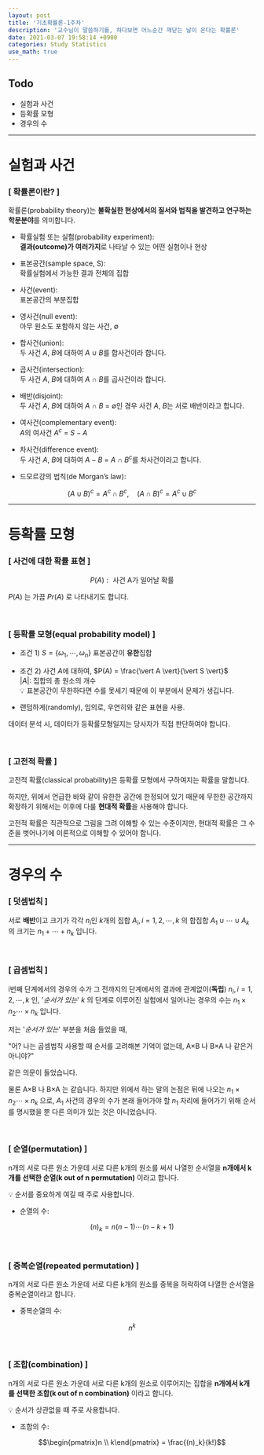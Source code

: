 ```yaml
---
layout: post
title: '기초확률론-1주차'
description: '교수님이 말씀하기를, 하다보면 어느순간 깨닫는 날이 온다는 확률론'
date: 2021-03-07 19:58:14 +0900
categories: Study Statistics
use_math: true
---
```


## Todo
- 실험과 사건
- 등확률 모형
- 경우의 수

---

# 실험과 사건
### [ 확률론이란? ]
확률론(probability theory)는 **불확실한 현상에서의 질서와 법칙을 발견하고 연구하는 학문분야**를 의미합니다.

- 확률실험 또는 실험(probability experiment): <br>**결과(outcome)가 여러가지**로 나타날 수 있는 어떤 실험이나 현상

- 표본공간(sample space, S): <br>확률실험에서 가능한 결과 전체의 집합

- 사건(event): <br>표본공간의 부분집합

- 영사건(null event): <br>아무 원소도 포함하지 않는 사건, ∅

- 합사건(union): <br>두 사건 $A$, $B$에 대하여 $A$ $\cup$ $B$를 합사건이라 합니다.

- 곱사건(intersection): <br>두 사건 $A$, $B$에 대하여 $A$ ∩ $B$를 곱사건이라 합니다.

- 배반(disjoint): <br>두 사건 $A$, $B$에 대하여 $A$ ∩ $B$ = ∅인 경우 사건 $A$, $B$는 서로 배반이라고 합니다.

- 여사건(complementary event): <br>$A$의 여사건 $A^c$ = $S − A$

- 차사건(difference event): <br>두 사건 $A$, $B$에 대하여 $A − B$ = $A$ ∩ $B^c$를 차사건이라고 합니다.

- 드모르강의 법칙(de Morgan’s law):

$$(A ∪ B)^c = A^c ∩ B^c, \quad (A ∩ B)^c = A^c ∪ B^c$$

---

# 등확률 모형
### [ 사건에 대한 확률 표현 ]

$$P(A): \text{ 사건 A가 일어날 확률}$$

$P(A)$ 는 가끔 $Pr(A)$ 로 나타내기도 합니다.

<br>

### [ 등확률 모형(equal probability model) ]

- 조건 1) $S = \{\omega_1, \cdots, \omega_n\}$ 표본공간이 **유한**집합

- 조건 2) 사건 $A$에 대하여, $P(A) = \frac{\vert A \vert}{\vert S \vert}$ <br>$\vert A \vert$: 집합의 총 원소의 개수 <br>💡 표본공간이 무한하다면 수를 못세기 때문에 이 부분에서 문제가 생깁니다.

- 랜덤하게(randomly), 임의로, 우연히와 같은 표현을 사용.

데이터 분석 시, 데이터가 등확률모형일지는 당사자가 직접 판단하여야 합니다.

<br>

### [ 고전적 확률 ]

고전적 확률(classical probability)은 등확률 모형에서 구하여지는 확률을 말합니다. 

하지만, 위에서 언급한 바와 같이 유한한 공간에 한정되어 있기 때문에 무한한 공간까지 확장하기 위해서는 이후에 다룰 **현대적 확률**을 사용해야 합니다.

고전적 확률은 직관적으로 그림을 그려 이해할 수 있는 수준이지만, 현대적 확률은 그 수준을 벗어나기에 이론적으로 이해할 수 있어야 합니다.

---

# 경우의 수

### [ 덧셈법칙 ]
서로 **배반**이고 크기가 각각 $n_i$인 $k$개의 집합 $A_i, i = 1,2,\cdots ,k$ 의 합집합 $A_1\cup\cdots\cup A_k$ 의 크기는 $n_1 + \cdots + n_k$ 입니다.

<br>

### [ 곱셈법칙 ]
i번째 단계에서의 경우의 수가 그 전까지의 단계에서의 결과에 관계없이(**독립**) $n_i, i = 1,2,\cdots ,k$ 인, '*순서가 있는*' $k$ 의 단계로 이루어진 실험에서 일어나는 경우의 수는 $n_1 \times n_2 \cdots \times n_k$ 입니다.

저는 '*순서가 있는*' 부분을 처음 들었을 때, 

"어? 나는 곱셈법칙 사용할 때 순서를 고려해본 기억이 없는데, A$\times$B 나 B$\times$A 나 같은거 아니야?" 

같은 의문이 들었습니다.

물론 A$\times$B 나 B$\times$A 는 같습니다. 하지만 위에서 하는 말의 논점은 뒤에 나오는 $n_1 \times n_2 \cdots \times n_k$ 으로, $A_1$ 사건의 경우의 수가 본래 들어가야 할 $n_1$ 자리에 들어가기 위해 순서를 명시했을 뿐 다른 의미가 있는 것은 아니었습니다.

<br>

### [ 순열(permutation) ]
n개의 서로 다른 원소 가운데 서로 다른 k개의 원소를 써서 나열한 순서열을 **n개에서 k개를 선택한 순열(k out of n permutation)** 이라고 합니다.

💡 순서를 중요하게 여길 때 주로 사용합니다.

- 순열의 수:

$$(n)_k = n(n-1)\cdots(n-k+1)$$

<br>

### [ 중복순열(repeated permutation) ]
n개의 서로 다른 원소 가운데 서로 다른 k개의 원소를 중복을 허락하여 나열한 순서열을 중복순열이라고 합니다.

- 중복순열의 수:

$$n^k$$

<br>

### [ 조합(combination) ]
n개의 서로 다른 원소 가운데 서로 다른 k개의 원소로 이루어지는 집합을 **n개에서 k개를 선택한 조합(k out of n combination)** 이라고 합니다.

💡 순서가 상관없을 때 주로 사용합니다.

- 조합의 수:

$$\begin{pmatrix}n \\ k\end{pmatrix} = \frac{(n)_k}{k!}$$


